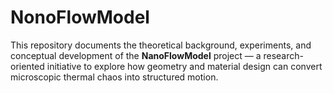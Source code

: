 # NonoFlowModel
This repository documents the theoretical background, experiments, and conceptual development of the **NanoFlowModel** project — a research-oriented initiative to explore how geometry and material design can convert microscopic thermal chaos into structured motion.
